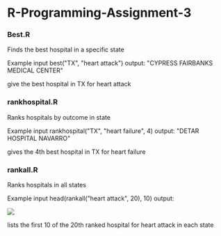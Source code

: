 # R-Programming-Assignment-3

### Best.R

Finds the best hospital in a specific state

Example input
best("TX", "heart attack")
output: "CYPRESS FAIRBANKS MEDICAL CENTER"

give the best hospital in TX for heart attack


### rankhospital.R

Ranks hospitals by outcome in state

Example input
rankhospital("TX", "heart failure", 4)
output: "DETAR HOSPITAL NAVARRO"

gives the 4th best hospital in TX for heart failure


### rankall.R

Ranks hospitals in all states

Example input
head(rankall("heart attack", 20), 10)
output: 

![]({{site.baseurl}}//Screen%20Shot%202016-06-07%20at%201.58.10%20PM.png)

lists the first 10 of the 20th ranked hospital for heart attack in each state
